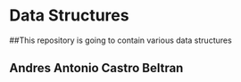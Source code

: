 # Data Structures

##This repository is going to contain various data structures

## Andres Antonio Castro Beltran
